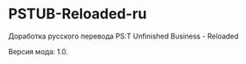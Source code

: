 PSTUB-Reloaded-ru
=================

Доработка русского перевода PS:T Unfinished Business - Reloaded

Версия мода: 1.0.
